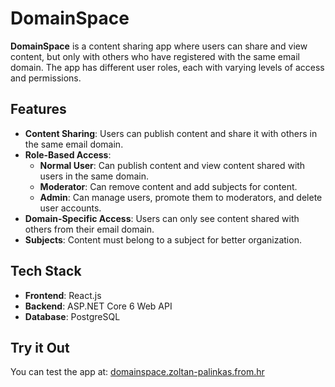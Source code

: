 # DomainSpace

**DomainSpace** is a content sharing app where users can share and view content, but only with others who have registered with the same email domain. The app has different user roles, each with varying levels of access and permissions.

## Features

- **Content Sharing**: Users can publish content and share it with others in the same email domain.
- **Role-Based Access**:
  - **Normal User**: Can publish content and view content shared with users in the same domain.
  - **Moderator**: Can remove content and add subjects for content.
  - **Admin**: Can manage users, promote them to moderators, and delete user accounts.
- **Domain-Specific Access**: Users can only see content shared with others from their email domain.
- **Subjects**: Content must belong to a subject for better organization.

## Tech Stack

- **Frontend**: React.js
- **Backend**: ASP.NET Core 6 Web API
- **Database**: PostgreSQL

## Try it Out

You can test the app at: [domainspace.zoltan-palinkas.from.hr](http://domainspace.zoltan-palinkas.from.hr)
